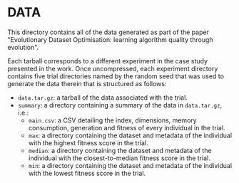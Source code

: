 DATA
====

This directory contains all of the data generated as part of the paper
"Evolutionary Dataset Optimisation: learning algorithm quality through
evolution".

Each tarball corresponds to a different experiment in the case study presented
in the work. Once uncompressed, each experiment directory contains five trial
directories named by the random seed that was used to generate the data therein
that is structured as follows:

- ``data.tar.gz``: a tarball of the data associated with the trial.
- ``summary``: a directory containing a summary of the data in ``data.tar.gz``,
  i.e.:
    - ``main.csv``: a CSV detailing the index, dimensions, memory consumption,
      generation and fitness of every individual in the trial.
    - ``max``: a directory containing the dataset and metadata of the individual
      with the highest fitness score in the trial.
    - ``median``: a directory containing the dataset and metadata of the
      individual with the closest-to-median fitness score in the trial.
    - ``min``: a directory containing the dataset and metadata of the individual
      with the lowest fitness score in the trial.
